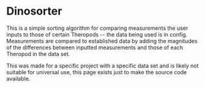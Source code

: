 # Dinosorter
This is a simple sorting algorithm for comparing measurements the user inputs to those of certain Theropods -- the data being used is in config.
Measurements are compared to established data by adding the magnitudes of the differences between inputted measurements and those of each Theropod in the data set.

This was made for a specific project with a specific data set and is likely not suitable for universal use, this page exists just to make the source code available.
